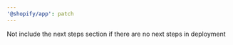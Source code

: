 ```yaml
---
'@shopify/app': patch
---
```


Not include the next steps section if there are no next steps in deployment

